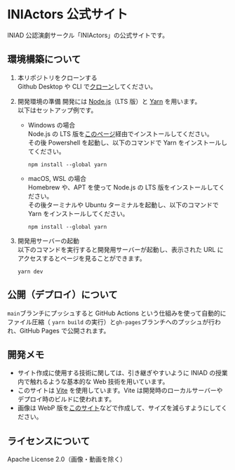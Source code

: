 # INIActors 公式サイト

INIAD 公認演劇サークル「INIActors」の公式サイトです。

## 環境構築について

1. 本リポジトリをクローンする  
   Github Desktop や CLI で[クローン](https://docs.github.com/ja/github/creating-cloning-and-archiving-repositories/cloning-a-repository-from-github/cloning-a-repository)してください。

2. 開発環境の準備
   開発には [Node.js](https://nodejs.org/ja/)（LTS 版）と [Yarn](https://classic.yarnpkg.com/lang/en/) を用います。  
   以下はセットアップ例です。

   - Windows の場合  
     Node.js の LTS 版を[このページ](https://nodejs.org/ja/)経由でインストールしてください。  
     その後 Powershell を起動し、以下のコマンドで Yarn をインストールしてください。
     ```shell
     npm install --global yarn
     ```
   - macOS, WSL の場合  
     Homebrew や、APT を使って Node.js の LTS 版をインストールしてください。  
     その後ターミナルや Ubuntu ターミナルを起動し、以下のコマンドで Yarn をインストールしてください。
     ```shell
     npm install --global yarn
     ```

3. 開発用サーバーの起動  
   以下のコマンドを実行すると開発用サーバーが起動し、表示された URL にアクセスするとページを見ることができます。
   ```shell
   yarn dev
   ```

## 公開（デプロイ）について

`main`ブランチにプッシュすると GitHub Actions という仕組みを使って自動的にファイル圧縮（ `yarn build` の実行）と`gh-pages`ブランチへのプッシュが行われ、GitHub Pages で公開されます。

## 開発メモ

- サイト作成に使用する技術に関しては、引き継ぎやすいように INIAD の授業内で触れるような基本的な Web 技術を用いています。
- このサイトは [Vite](https://ja.vitejs.dev) を使用しています。Vite は開発時のローカルサーバーやデプロイ時のビルドに使われます。
- 画像は WebP 版を[このサイト](https://lab.syncer.jp/Tool/Webp-Converter/)などで作成して、サイズを減らすようにしてください。

## ライセンスについて

Apache License 2.0（画像・動画を除く）
